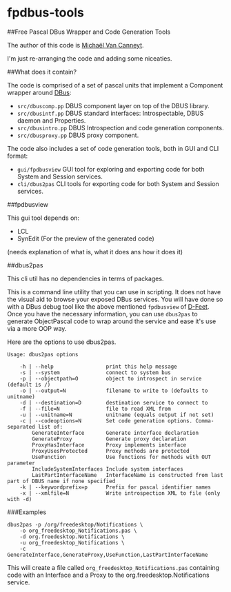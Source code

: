 # fpdbus-tools

##Free Pascal DBus Wrapper and Code Generation Tools

The author of this code is [Michaël Van Canneyt](mailto:michael@freepascal.org).

I'm just re-arranging the code and adding some niceaties.

##What does it contain?

The code is comprised of a set of pascal units that implement a Component wrapper around [DBus](https://dbus.freedesktop.org/):

- `src/dbuscomp.pp` DBUS component layer on top of the DBUS library.
- `src/dbusintf.pp` DBUS standard interfaces: Introspectable, DBUS daemon and Properties.
- `src/dbusintro.pp` DBUS Introspection and code generation components.
- `src/dbusproxy.pp` DBUS proxy component.

The code also includes a set of code generation tools, both in GUI and CLI format:

- `gui/fpdbusview` GUI tool for exploring and exporting code for both System and Session services.
- `cli/dbus2pas` CLI tools for exporting code for both System and Session services.

##fpdbusview

This gui tool depends on:
- LCL
- SynEdit (For the preview of the generated code)

(needs explanation of what is, what it does ans how it does it)

##dbus2pas

This cli util has no dependencies in terms of packages.

This is a command line utility that you can use in scripting. 
It does not have the visual aid to browse your exposed DBus services.
You will have done so with a DBus debug tool like the above mentioned `fpdbusview` of [D-Feet](https://wiki.gnome.org/Apps/DFeet).
Once you have the necessary information, you can use `dbus2pas` to generate ObjectPascal code to wrap around the service and ease it's use via a more OOP way.

Here are the options to use dbus2pas.

```
Usage: dbus2pas options

    -h | --help                 print this help message
    -s | --system               connect to system bus
    -p | --objectpath=O         object to introspect in service (default is /)
    -o | --output=N             filename to write to (defaults to unitname)
    -d | --destination=D        destination service to connect to
    -f | --file=N               file to read XML from
    -u | --unitname=N           unitname (equals output if not set)
    -c | --codeoptions=N        Set code generation options. Comma-separated list of:
        GenerateInterface       Generate interface declaration
        GenerateProxy           Generate proxy declaration
        ProxyHasInterface       Proxy implements interface
        ProxyUsesProtected      Proxy methods are protected
        UseFunction             Use functions for methods with OUT parameter
        IncludeSystemInterfaces Include system interfaces
        LastPartInterfaceName   InterfaceName is constructed from last part of DBUS name if none specified
    -k | --keywordprefix=p      Prefix for pascal identifier names
    -x | --xmlfile=N            Write introspection XML to file (only with -d)
```

###Examples

```shell
dbus2pas -p /org/freedesktop/Notifications \
    -o org_freedesktop_Notifications.pas \
    -d org.freedesktop.Notifications \
    -u org_freedesktop_Notifications \
    -c GenerateInterface,GenerateProxy,UseFunction,LastPartInterfaceName
```
This will create a file called `org_freedesktop_Notifications.pas` containing code with an Interface and a Proxy to the org.freedesktop.Notifications service.
